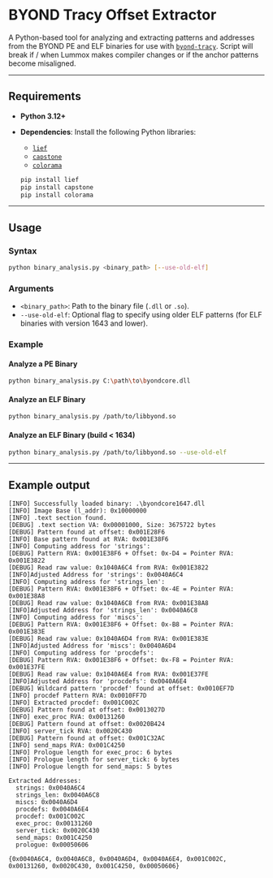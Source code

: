 # BYOND Tracy Offset Extractor

A Python-based tool for analyzing and extracting patterns and addresses from the BYOND PE and ELF binaries for use with [`byond-tracy`](https://github.com/mafemergency/byond-tracy). Script will break if / when Lummox makes compiler changes or if the anchor patterns become misaligned.

---

## Requirements

- **Python 3.12+**
- **Dependencies**: Install the following Python libraries:
  - [`lief`](https://github.com/lief-project/LIEF)
  - [`capstone`](https://github.com/capstone-engine/capstone)
  - [`colorama`](https://github.com/tartley/colorama)
  
  ```bash
  pip install lief
  pip install capstone
  pip install colorama
  ```

---

## Usage

### Syntax

```bash
python binary_analysis.py <binary_path> [--use-old-elf]
```

### Arguments

- `<binary_path>`: Path to the binary file (`.dll` or `.so`).
- `--use-old-elf`: Optional flag to specify using older ELF patterns (for ELF binaries with version 1643 and lower).

### Example

#### Analyze a PE Binary

```bash
python binary_analysis.py C:\path\to\byondcore.dll
```

#### Analyze an ELF Binary

```bash
python binary_analysis.py /path/to/libbyond.so
```

#### Analyze an ELF Binary (build < 1634)

```bash
python binary_analysis.py /path/to/libbyond.so --use-old-elf
```

---

## Example output

```
[INFO] Successfully loaded binary: .\byondcore1647.dll
[INFO] Image Base (l_addr): 0x10000000
[INFO] .text section found.
[DEBUG] .text section VA: 0x00001000, Size: 3675722 bytes
[DEBUG] Pattern found at offset: 0x001E28F6
[INFO] Base pattern found at RVA: 0x001E38F6
[INFO] Computing address for 'strings':
[DEBUG] Pattern RVA: 0x001E38F6 + Offset: 0x-D4 = Pointer RVA: 0x001E3822
[DEBUG] Read raw value: 0x1040A6C4 from RVA: 0x001E3822
[INFO]Adjusted Address for 'strings': 0x0040A6C4
[INFO] Computing address for 'strings_len':
[DEBUG] Pattern RVA: 0x001E38F6 + Offset: 0x-4E = Pointer RVA: 0x001E38A8
[DEBUG] Read raw value: 0x1040A6C8 from RVA: 0x001E38A8
[INFO]Adjusted Address for 'strings_len': 0x0040A6C8
[INFO] Computing address for 'miscs':
[DEBUG] Pattern RVA: 0x001E38F6 + Offset: 0x-B8 = Pointer RVA: 0x001E383E
[DEBUG] Read raw value: 0x1040A6D4 from RVA: 0x001E383E
[INFO]Adjusted Address for 'miscs': 0x0040A6D4
[INFO] Computing address for 'procdefs':
[DEBUG] Pattern RVA: 0x001E38F6 + Offset: 0x-F8 = Pointer RVA: 0x001E37FE
[DEBUG] Read raw value: 0x1040A6E4 from RVA: 0x001E37FE
[INFO]Adjusted Address for 'procdefs': 0x0040A6E4
[DEBUG] Wildcard pattern 'procdef' found at offset: 0x0010EF7D
[INFO] procdef Pattern RVA: 0x0010FF7D
[INFO] Extracted procdef: 0x001C002C
[DEBUG] Pattern found at offset: 0x0013027D
[INFO] exec_proc RVA: 0x00131260
[DEBUG] Pattern found at offset: 0x0020B424
[INFO] server_tick RVA: 0x0020C430
[DEBUG] Pattern found at offset: 0x001C32AC
[INFO] send_maps RVA: 0x001C4250
[INFO] Prologue length for exec_proc: 6 bytes
[INFO] Prologue length for server_tick: 6 bytes
[INFO] Prologue length for send_maps: 5 bytes

Extracted Addresses:
  strings: 0x0040A6C4
  strings_len: 0x0040A6C8
  miscs: 0x0040A6D4
  procdefs: 0x0040A6E4
  procdef: 0x001C002C
  exec_proc: 0x00131260
  server_tick: 0x0020C430
  send_maps: 0x001C4250
  prologue: 0x00050606

{0x0040A6C4, 0x0040A6C8, 0x0040A6D4, 0x0040A6E4, 0x001C002C, 0x00131260, 0x0020C430, 0x001C4250, 0x00050606}
```
